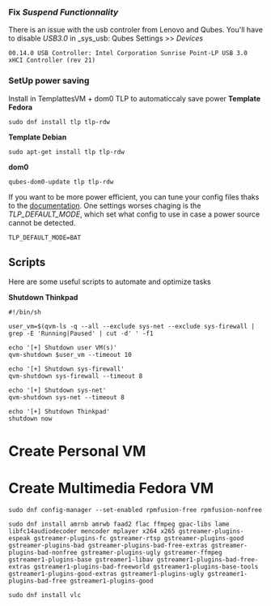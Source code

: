 ### Fix _Suspend Functionnality_
There is an issue with the usb controler from Lenovo and Qubes.
You'll have to disable _USB3.0_ in \_sys_usb: Qubes Settings >> _Devices_
```
00.14.0 USB Controller: Intel Corporation Sunrise Point-LP USB 3.0 xHCI Controller (rev 21)
```

### SetUp power saving
Install in TemplattesVM + dom0 TLP to automaticcaly save power
**Template Fedora**
```
sudo dnf install tlp tlp-rdw
```
**Template Debian**
```
sudo apt-get install tlp tlp-rdw
```
**dom0**
```
qubes-dom0-update tlp tlp-rdw
```

If you want to be more power efficient, you can tune your config files thaks to the [documentation](https://linrunner.de/en/tlp/docs/tlp-configuration.html).
One settings worses chaging is the _TLP_DEFAULT_MODE_, which set what config to use in case a power source cannot be detected.
```
TLP_DEFAULT_MODE=BAT
```


## Scripts
Here are some useful scripts to automate and optimize tasks

**Shutdown Thinkpad**
```
#!/bin/sh

user_vm=$(qvm-ls -q --all --exclude sys-net --exclude sys-firewall | grep -E 'Running|Paused' | cut -d' ' -f1

echo '[+] Shutdown user VM(s)'
qvm-shutdown $user_vm --timeout 10

echo '[+] Shutdown sys-firewall'
qvm-shutdown sys-firewall --timeout 8

echo '[+] Shutdown sys-net'
qvm-shutdown sys-net --timeout 8

echo '[+] Shutdown Thinkpad'
shutdown now
```


# Create Personal VM

# Create Multimedia Fedora VM

```
sudo dnf config-manager --set-enabled rpmfusion-free rpmfusion-nonfree

sudo dnf install amrnb amrwb faad2 flac ffmpeg gpac-libs lame libfc14audiodecoder mencoder mplayer x264 x265 gstreamer-plugins-espeak gstreamer-plugins-fc gstreamer-rtsp gstreamer-plugins-good gstreamer-plugins-bad gstreamer-plugins-bad-free-extras gstreamer-plugins-bad-nonfree gstreamer-plugins-ugly gstreamer-ffmpeg gstreamer1-plugins-base gstreamer1-libav gstreamer1-plugins-bad-free-extras gstreamer1-plugins-bad-freeworld gstreamer1-plugins-base-tools gstreamer1-plugins-good-extras gstreamer1-plugins-ugly gstreamer1-plugins-bad-free gstreamer1-plugins-good

sudo dnf install vlc
```
